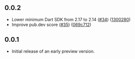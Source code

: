 ## 0.0.2

* Lower minimum Dart SDK from 2.17 to 2.14 ([#34](https://github.com/nilsreichardt/codemagic-app-preview/pull/34)) ([1300280](https://github.com/nilsreichardt/codemagic-app-preview/commit/130028023b2cc406e7b86f0127eb10ecc2054c89))
* Improve pub.dev score ([#35](https://github.com/nilsreichardt/codemagic-app-preview/pull/35)) ([069c712](https://github.com/nilsreichardt/codemagic-app-preview/commit/069c7120d84fa8b04d4971d90ea934f99ae75c67))

## 0.0.1

* Initial release of an early preview version.